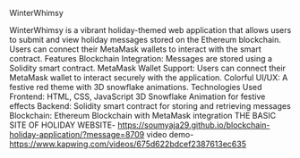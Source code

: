 WinterWhimsy

WinterWhimsy is a vibrant holiday-themed web application that allows users to submit and view holiday messages stored on the Ethereum blockchain. Users can connect their MetaMask wallets to interact with the smart contract.
Features
Blockchain Integration: Messages are stored  using a Solidity smart contract.
MetaMask Wallet Support: Users can connect their MetaMask wallet to interact securely with the application.
Colorful UI/UX: A festive red theme with 3D snowflake animations.
Technologies Used
Frontend:
HTML, CSS, JavaScript
3D Snowflake Animation for festive effects
Backend:
Solidity smart contract for storing and retrieving messages
Blockchain:
Ethereum Blockchain with MetaMask integration
THE BASIC SITE OF HOLIDAY WEBSITE-
https://soumyaja29.github.io/blockchain-holiday-application/?message=8709
video demo-
https://www.kapwing.com/videos/675d622bdcef2387613ec635
